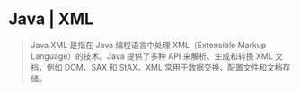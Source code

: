 # Java | XML

> Java XML 是指在 Java 编程语言中处理 XML（Extensible Markup Language）的技术。Java 提供了多种 API 来解析、生成和转换 XML 文档，例如 DOM、SAX 和 StAX。XML 常用于数据交换、配置文件和文档存储。
